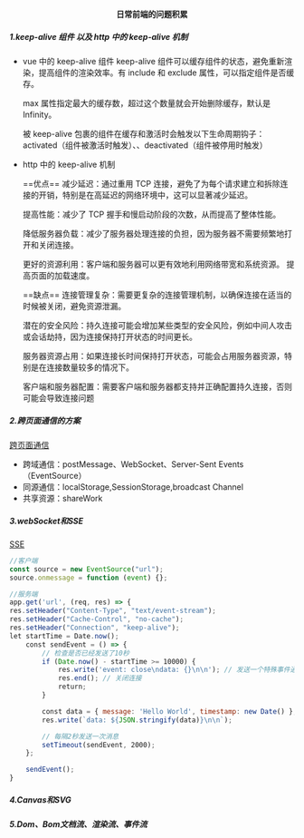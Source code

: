 **<center>日常前端的问题积累</center>**

 <h5>1.keep-alive 组件 以及 http 中的 keep-alive 机制 </h5>

- vue 中的 keep-alive 组件
  keep-alive 组件可以缓存组件的状态，避免重新渲染，提高组件的渲染效率。有 include 和 exclude 属性，可以指定组件是否缓存。

  max 属性指定最大的缓存数，超过这个数量就会开始删除缓存，默认是 Infinity。

  被 keep-alive 包裹的组件在缓存和激活时会触发以下生命周期钩子： activated（组件被激活时触发）、、deactivated（组件被停用时触发）

- http 中的 keep-alive 机制

  ==优点==
  减少延迟：通过重用 TCP 连接，避免了为每个请求建立和拆除连接的开销，特别是在高延迟的网络环境中，这可以显著减少延迟。

  提高性能：减少了 TCP 握手和慢启动阶段的次数，从而提高了整体性能。

  降低服务器负载：减少了服务器处理连接的负担，因为服务器不需要频繁地打开和关闭连接。

  更好的资源利用：客户端和服务器可以更有效地利用网络带宽和系统资源。
  提高页面的加载速度。

  ==缺点==
  连接管理复杂：需要更复杂的连接管理机制，以确保连接在适当的时候被关闭，避免资源泄漏。

  潜在的安全风险：持久连接可能会增加某些类型的安全风险，例如中间人攻击或会话劫持，因为连接保持打开状态的时间更长。

  服务器资源占用：如果连接长时间保持打开状态，可能会占用服务器资源，特别是在连接数量较多的情况下。

  客户端和服务器配置：需要客户端和服务器都支持并正确配置持久连接，否则可能会导致连接问题

 <h5>2.跨页面通信的方案</h5>
 
  [跨页面通信](https://juejin.cn/post/7306040473542213644?searchId=2024072508325224395F92C54610A7C8D1)
   
  - 跨域通信：postMessage、WebSocket、Server-Sent Events（EventSource）
  - 同源通信：localStorage,SessionStorage,broadcast Channel
  - 共享资源：shareWork

 <h5>3.webSocket和SSE</h5>

[SSE](https://juejin.cn/post/7355666189475954725?searchId=20240725082017F5A0539BF579BBAA3701)

```js
//客户端
const source = new EventSource("url");
source.onmessage = function (event) {};
```

```js
//服务端
app.get('url', (req, res) => {
res.setHeader("Content-Type", "text/event-stream");
res.setHeader("Cache-Control", "no-cache");
res.setHeader("Connection", "keep-alive");
let startTime = Date.now();
    const sendEvent = () => {
        // 检查是否已经发送了10秒
        if (Date.now() - startTime >= 10000) {
            res.write('event: close\ndata: {}\n\n'); // 发送一个特殊事件通知客户端关闭
            res.end(); // 关闭连接
            return;
        }

        const data = { message: 'Hello World', timestamp: new Date() };
        res.write(`data: ${JSON.stringify(data)}\n\n`);

        // 每隔2秒发送一次消息
        setTimeout(sendEvent, 2000);
    };

    sendEvent();
}

```

 <h5>4.Canvas和SVG</h5>

 <h5>5.Dom、Bom文档流、渲染流、事件流</h5>

